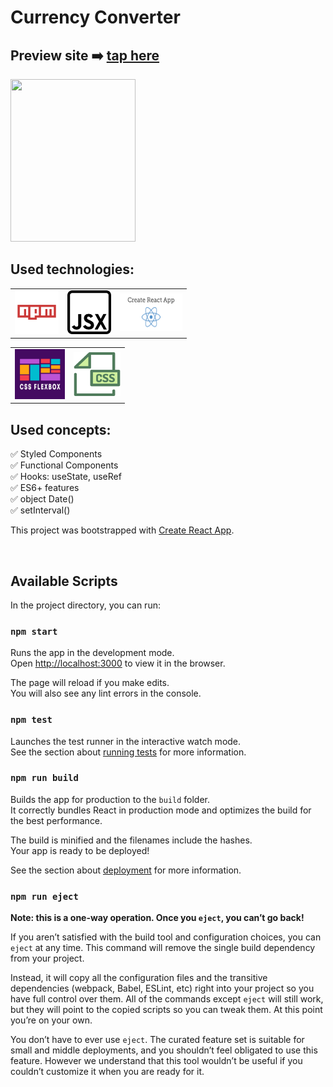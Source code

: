 # Currency Converter


## Preview site :arrow_right: [tap here](https://szymonrojek.github.io/currency-converter-react/)

<img src="./images/currency-converter-giff.gif" width="200" height="260">

<br>

## Used technologies:

<table>
  <tr>
    <td><img src="./images/npm-icon.png" width="70" height="70"></td>
    <td><img src="./images/jsx-icon.png" width="70" height="70"></td>
    <td><img src="./images/create-react-app.png" width="100" height="60"></td>
  </tr>
</table>
<table>
  <tr>
    <td><img src="./images/flexbox-icon.jpeg" width="80" height="80"></td>
    <td><img src="./images/css-icon.svg" width="75" height="70"> </td>
  </tr>
 </table>


## Used concepts:
:white_check_mark:  Styled Components 
<br>
:white_check_mark: Functional Components 
<br>
:white_check_mark: Hooks: useState, useRef  <br>
:white_check_mark: ES6+ features
<br>
:white_check_mark: object Date()
<br>
:white_check_mark: setInterval()


This project was bootstrapped with [Create React App](https://github.com/facebook/create-react-app).

<br>

## Available Scripts

In the project directory, you can run:

### `npm start`

Runs the app in the development mode.\
Open [http://localhost:3000](http://localhost:3000) to view it in the browser.

The page will reload if you make edits.\
You will also see any lint errors in the console.

### `npm test`

Launches the test runner in the interactive watch mode.\
See the section about [running tests](https://facebook.github.io/create-react-app/docs/running-tests) for more information.

### `npm run build`

Builds the app for production to the `build` folder.\
It correctly bundles React in production mode and optimizes the build for the best performance.

The build is minified and the filenames include the hashes.\
Your app is ready to be deployed!

See the section about [deployment](https://facebook.github.io/create-react-app/docs/deployment) for more information.

### `npm run eject`

**Note: this is a one-way operation. Once you `eject`, you can’t go back!**

If you aren’t satisfied with the build tool and configuration choices, you can `eject` at any time. This command will remove the single build dependency from your project.

Instead, it will copy all the configuration files and the transitive dependencies (webpack, Babel, ESLint, etc) right into your project so you have full control over them. All of the commands except `eject` will still work, but they will point to the copied scripts so you can tweak them. At this point you’re on your own.

You don’t have to ever use `eject`. The curated feature set is suitable for small and middle deployments, and you shouldn’t feel obligated to use this feature. However we understand that this tool wouldn’t be useful if you couldn’t customize it when you are ready for it.